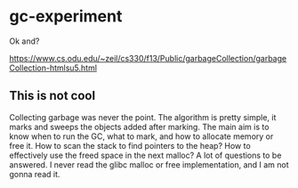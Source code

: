 # gc-experiment

Ok and?

https://www.cs.odu.edu/~zeil/cs330/f13/Public/garbageCollection/garbageCollection-htmlsu5.html

## This is not cool

Collecting garbage was never the point. The algorithm is pretty simple, it marks and sweeps the objects added after marking. The main aim is to know when to run the GC, what to mark, and how to allocate memory or free it. How to scan the stack to find pointers to the heap? How to effectively use the freed space in the next malloc? A lot of questions to be answered. I never read the glibc malloc or free implementation, and I am not gonna read it.
